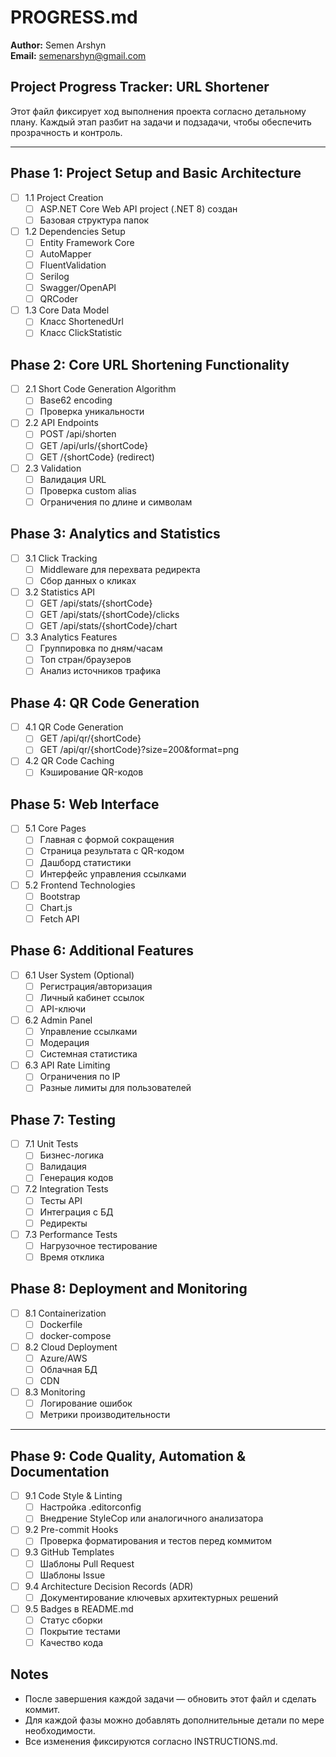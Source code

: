 
# PROGRESS.md

**Author:** Semen Arshyn  
**Email:** semenarshyn@gmail.com


## Project Progress Tracker: URL Shortener

Этот файл фиксирует ход выполнения проекта согласно детальному плану. Каждый этап разбит на задачи и подзадачи, чтобы обеспечить прозрачность и контроль.

---

## Phase 1: Project Setup and Basic Architecture
- [ ] 1.1 Project Creation
    - [ ] ASP.NET Core Web API project (.NET 8) создан
    - [ ] Базовая структура папок
- [ ] 1.2 Dependencies Setup
    - [ ] Entity Framework Core
    - [ ] AutoMapper
    - [ ] FluentValidation
    - [ ] Serilog
    - [ ] Swagger/OpenAPI
    - [ ] QRCoder
- [ ] 1.3 Core Data Model
    - [ ] Класс ShortenedUrl
    - [ ] Класс ClickStatistic

## Phase 2: Core URL Shortening Functionality
- [ ] 2.1 Short Code Generation Algorithm
    - [ ] Base62 encoding
    - [ ] Проверка уникальности
- [ ] 2.2 API Endpoints
    - [ ] POST /api/shorten
    - [ ] GET /api/urls/{shortCode}
    - [ ] GET /{shortCode} (redirect)
- [ ] 2.3 Validation
    - [ ] Валидация URL
    - [ ] Проверка custom alias
    - [ ] Ограничения по длине и символам

## Phase 3: Analytics and Statistics
- [ ] 3.1 Click Tracking
    - [ ] Middleware для перехвата редиректа
    - [ ] Сбор данных о кликах
- [ ] 3.2 Statistics API
    - [ ] GET /api/stats/{shortCode}
    - [ ] GET /api/stats/{shortCode}/clicks
    - [ ] GET /api/stats/{shortCode}/chart
- [ ] 3.3 Analytics Features
    - [ ] Группировка по дням/часам
    - [ ] Топ стран/браузеров
    - [ ] Анализ источников трафика

## Phase 4: QR Code Generation
- [ ] 4.1 QR Code Generation
    - [ ] GET /api/qr/{shortCode}
    - [ ] GET /api/qr/{shortCode}?size=200&format=png
- [ ] 4.2 QR Code Caching
    - [ ] Кэширование QR-кодов

## Phase 5: Web Interface
- [ ] 5.1 Core Pages
    - [ ] Главная с формой сокращения
    - [ ] Страница результата с QR-кодом
    - [ ] Дашборд статистики
    - [ ] Интерфейс управления ссылками
- [ ] 5.2 Frontend Technologies
    - [ ] Bootstrap
    - [ ] Chart.js
    - [ ] Fetch API

## Phase 6: Additional Features
- [ ] 6.1 User System (Optional)
    - [ ] Регистрация/авторизация
    - [ ] Личный кабинет ссылок
    - [ ] API-ключи
- [ ] 6.2 Admin Panel
    - [ ] Управление ссылками
    - [ ] Модерация
    - [ ] Системная статистика
- [ ] 6.3 API Rate Limiting
    - [ ] Ограничения по IP
    - [ ] Разные лимиты для пользователей

## Phase 7: Testing
- [ ] 7.1 Unit Tests
    - [ ] Бизнес-логика
    - [ ] Валидация
    - [ ] Генерация кодов
- [ ] 7.2 Integration Tests
    - [ ] Тесты API
    - [ ] Интеграция с БД
    - [ ] Редиректы
- [ ] 7.3 Performance Tests
    - [ ] Нагрузочное тестирование
    - [ ] Время отклика

## Phase 8: Deployment and Monitoring
- [ ] 8.1 Containerization
    - [ ] Dockerfile
    - [ ] docker-compose
- [ ] 8.2 Cloud Deployment
    - [ ] Azure/AWS
    - [ ] Облачная БД
    - [ ] CDN
- [ ] 8.3 Monitoring
    - [ ] Логирование ошибок
    - [ ] Метрики производительности

---

## Phase 9: Code Quality, Automation & Documentation
- [ ] 9.1 Code Style & Linting
    - [ ] Настройка .editorconfig
    - [ ] Внедрение StyleCop или аналогичного анализатора
- [ ] 9.2 Pre-commit Hooks
    - [ ] Проверка форматирования и тестов перед коммитом
- [ ] 9.3 GitHub Templates
    - [ ] Шаблоны Pull Request
    - [ ] Шаблоны Issue
- [ ] 9.4 Architecture Decision Records (ADR)
    - [ ] Документирование ключевых архитектурных решений
- [ ] 9.5 Badges в README.md
    - [ ] Статус сборки
    - [ ] Покрытие тестами
    - [ ] Качество кода

## Notes
- После завершения каждой задачи — обновить этот файл и сделать коммит.
- Для каждой фазы можно добавлять дополнительные детали по мере необходимости.
- Все изменения фиксируются согласно INSTRUCTIONS.md.

